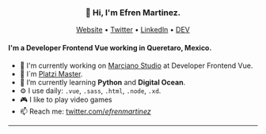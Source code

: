  <h3 align="center">👋 Hi, I'm Efren Martinez.</h3>

 <p align="center">
  <a href="https://efren.xyz/">Website</a> •
  <a href="https://twitter.com/_efrenmartinez_">Twitter</a> •
  <a href="https://www.linkedin.com/in/efren-martinez-rodriguez/">Linkedln</a> •
  <a href="https://dev.to/efrenmartinez">DEV</a>
</p>

#### I'm a Developer Frontend Vue working in Queretaro, Mexico.

- 🏢 I'm currently working on [Marciano Studio](https://marciano.com.mx/) at Developer Frontend Vue.
- 🚀 I´m [Platzi Master](https://platzi.com/blog/que-es-platzi-master/).
- 🌱 I’m currently learning **Python** and **Digital Ocean**.
- ⚙️ I use daily: `.vue`, `.sass`, `.html`, `.node`, `.xd`.
- 🎮 I like to play video games
- 📫 Reach me: [twitter.com/_efrenmartinez_](https://twitter.com/_efrenmartinez_)

---
